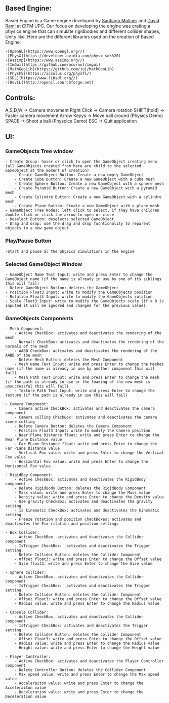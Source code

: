 ## Based Engine:

Based Engine is a Game engine developed by [Santiago Moliner](https://github.com/Sanmopre) and [David Rami](https://github.com/Paideieitor) at CITM UPC. Our focus on developing the engine was crating a physics engine that can simulate rigidbodies and different collider shapes, Unity like. Here are the different libraries used on the creation of Based Engine:

	-[OpenGL](https://www.opengl.org//)
	-[PhysX](https://developer.nvidia.com/physx-sdk%20)
	-[Assimp](https://www.assimp.org//)
	-[ImGui](https://github.com/ocornut/imgui)
	-[MathGeoLib](https://github.com/juj/MathGeoLib)
	-[PhysFS](https://icculus.org/physfs/)
	-[SDL](https://www.libsdl.org//)
	-[DevIL](http://openil.sourceforge.net)


## Controls:

A,S,D,W	    -> Camera movement
Right Click -> Camera rotation
SHIFT(hold) -> Faster camera movement
Arrow Keyys -> Move ball around (Physics Demo)
SPACE 	    -> Shoot a ball (Physcics Demo)
ESC         -> Quit application

## UI:

### GameObjects Tree window
	- Create Group: hover or click to open the GameObject creating menu 
	(all GameObjects created from here are child to the selected GameObject at the moment of creation)
		- Create GameObject Button: Create a new empty GameObject
		- Create Cube Button: Create a new GameObject with a cube mesh
		- Create Sphere Button: Create a new GameObject with a sphere mesh
		- Create Pyramid Button: Create a new GameObject with a pyramid mesh
		- Create Cylindre Button: Create a new GameObject with a cylindre mesh
		- Create Plane Button: Create a new GameObject with a plane mesh
	- GameObject Tree Nodes: left click to select, if they have children double click or click the arrow to open or close
	- Deselect Button: deselects selected GameObject
	- Drag and drop: use the drag and drop fucntionality to reparent objects to a new game object

### Play/Pause Button
	-Start and pause al the physics simulations in the engine

### Selected GameObject Window

	- GameObject Name Text Input: write and press Enter to change the GameObject name (if the name is already in use by one of its siblings this will fail)
	- Delete GameObject Button: deletes the GameObject
	- Position Float3 Input: write to modify the GameObjects position
	- Rotation Float3 Input: write to modify the GameObjects rotation
	- Scale Float3 Input: write to modify the GameObjects scale (if a 0 is inputed it will be ignored and changed for the previous value)
	
### GameObjects Components

	- Mesh Component:
		- Active CheckBox: activates and deactivates the rendering of the mesh
		- Normals CheckBox: activates and deactivates the rendering of the normals of the mesh
		- AABB CheckBox: activates and deactivates the rendering of the AABB of the mesh
		- Delete Mesh Button: deletes the Mesh Component
		- Mesh Name Text Input: write and press Enter to change the Meshes name (if the name is already in use by another component this will fail)
		- Mesh Path Text Input: write and press Enter to change the mesh (if the path is already in use or the loading of the new mesh is unsuccessful this will fail)
		- Texture Path Text Input: write and press Enter to change the texture (if the path is already in use this will fail)
	
	- Camera Component:
		- Camera active CheckBox: activates and deactivates the camera component
		- Camera culling CheckBox: activates and deactivates the camera scene culling
		- Delete Camera Button: deletes the Camera Component
		- Position Float3 Input: write to modify the Camera position	
		- Near Plane Distance float: write and press Enter to change the Near Plane Distance value 
		- Far PLane Distance float: write and press Enter to change the Far PLane Distance value
		- Vertical Fov value: write and press Enter to change the Vertical Fov value
		- Horizontal Fov value: write and press Enter to change the Horizontal Fov value

	- RigidBoy Component:
		- Active CheckBox: activates and deactivates the RigidBody component
		- Delete RigidBody Button: deletes the RigidBody Component
		- Mass value: write and press Enter to change the Mass value
		- Density value: write and press Enter to change the Density value
		- Use gravity CheckBox: activates and deactivates the gravity setting 
		- Is kinematic CheckBox: activates and deactivates the kinematic setting 
		- Freeze rotation and position CheckBoxes: activates and deactivates the Fix ritation and position settings 

	- Box Collider:
		- Active CheckBox: activates and deactivates the Collider component
		- IsTrigger CheckBox:  activates and deactivates the Trigger setting 
		- Delete Collider Button: deletes the Collider Component
		- Offset float3: write and press Enter to change the Offset value
		- Size float3: write and press Enter to change the Size value

	- Sphere Collider:
		- Active CheckBox: activates and deactivates the Collider component
		- IsTrigger CheckBox:  activates and deactivates the Trigger setting  
		- Delete Collider Button: deletes the Collider Component
		- Offset float3: write and press Enter to change the Offset value
		- Radius value: write and press Enter to change the Radius value
		
	- Capsule Collider:
		- Active CheckBox: activates and deactivates the Collider component
		- IsTrigger CheckBox: activates and deactivates the Trigger setting 
		- Delete Collider Button: deletes the Collider Component
		- Offset float3: write and press Enter to change the Offset value
		- Radius value: write and press Enter to change the Radius value
		- Height value: write and press Enter to change the Height value
	
	- Player Controller:
		- Active CheckBox: activates and deactivates the Player Controller component
		- Delete Controller Button: deletes the Collider Component
		- Max speed value: write and press Enter to change the Max speed value
		- Acceleraiton value: write and press Enter to change the Acceleraiton value
		- Deceleration value: write and press Enter to change the Deceleration value


	